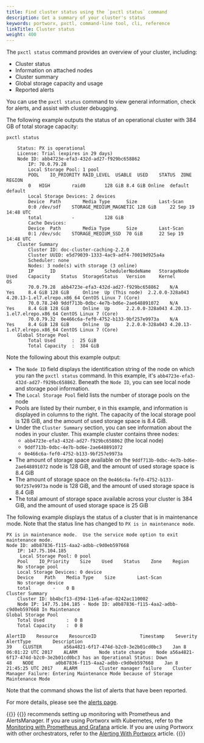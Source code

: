 ```yaml
---
title: Find cluster status using the `pxctl status` command
description: Get a summary of your cluster's status
keywords: portworx, pxctl, command-line tool, cli, reference
linkTitle: Cluster status
weight: 400
---
```


The `pxctl status` command provides an overview of your cluster, including:

- Cluster status
- Information on attached nodes
- Cluster summary
- Global storage capacity and usage
- Reported alerts

You can use the `pxctl status` command to view general information, check for alerts, and assist with cluster debugging.

The following example outputs the status of an operational cluster with 384 GB of total storage capacity:

```text
pxctl status
```

```output
	Status: PX is operational
	License: Trial (expires in 29 days)
	Node ID: abb4723e-efa3-432d-ad27-f929bc658862
		IP: 70.0.79.28
		Local Storage Pool: 1 pool
		POOL	IO_PRIORITY	RAID_LEVEL	USABLE	USED	STATUS	ZONE	REGION
		0	HIGH		raid0		128 GiB	8.4 GiB	Online	default	default
		Local Storage Devices: 2 devices
		Device	Path		Media Type		Size		Last-Scan
		0:0	/dev/sdf	STORAGE_MEDIUM_MAGNETIC	128 GiB		22 Sep 19 14:48 UTC
		total			-			128 GiB
		Cache Devices:
		Device	Path		Media Type		Size		Last-Scan
		0:1	/dev/sdc	STORAGE_MEDIUM_SSD	70 GiB		22 Sep 19 14:48 UTC
	Cluster Summary
		Cluster ID: doc-cluster-caching-2.2.0
		Cluster UUID: e5d79039-1333-4ac9-adf4-70019d925a4a
		Scheduler: none
		Nodes: 3 node(s) with storage (3 online)
		IP		ID					SchedulerNodeName	StorageNode	Used    Capacity	Status	StorageStatus	Version		Kernel				OS
		70.0.79.28	abb4723e-efa3-432d-ad27-f929bc658862	N/A			Yes		8.4 GiB 128 GiB		Online	Up (This node)	2.2.0.0-328a043	4.20.13-1.el7.elrepo.x86_64	CentOS Linux 7 (Core)
		70.0.78.240	9ddf713b-0dbc-4e7b-bd6e-2ae648891072	N/A			Yes		8.4 GiB 128 GiB		Online	Up		2.2.0.0-328a043	4.20.13-1.el7.elrepo.x86_64	CentOS Linux 7 (Core)
		70.0.79.32	0e466c6a-fef0-4752-b133-9bf257e9973a	N/A			Yes		8.4 GiB 128 GiB		Online	Up		2.2.0.0-328a043	4.20.13-1.el7.elrepo.x86_64	CentOS Linux 7 (Core)
	Global Storage Pool
		Total Used    	:  25 GiB
		Total Capacity	:  384 GiB
```

Note the following about this example output:

* The `Node ID` field displays the identification string of the node on which you ran the `pxctl status` command. In this example, it's `abb4723e-efa3-432d-ad27-f929bc658862`. Beneath the `Node ID`, you can see local node and storage pool information.
* The `Local Storage Pool` field lists the number of storage pools on the node
* Pools are listed by their number, `0` in this example, and information is displayed in columns to the right. The capacity of the local storage pool is 128 GiB, and the amount of used storage space is 8.4 GiB.
* Under the `Cluster Summary` section, you can see information about the nodes in your cluster. This example cluster contains three nodes:
  * `abb4723e-efa3-432d-ad27-f929bc658862` (the local node)
  * `9ddf713b-0dbc-4e7b-bd6e-2ae648891072`
  * `0e466c6a-fef0-4752-b133-9bf257e9973a`
* The amount of storage space available on the `9ddf713b-0dbc-4e7b-bd6e-2ae648891072` node is 128 GiB, and the amount of used storage space is 8.4 GiB
* The amount of storage space  on the `0e466c6a-fef0-4752-b133-9bf257e9973a` node is 128 GiB, and the amount of used storage space is 8.4 GiB
* The total amount of storage space available across your cluster is 384 GiB, and the amount of used storage space is 25 GiB

The following example displays the status of a cluster that is in maintenance mode. Note that the status line has changed to `PX is in maintenance mode`.


```text
PX is in maintenance mode.  Use the service mode option to exit maintenance mode.
Node ID: a0b87836-f115-4aa2-adbb-c9d0eb597668
    IP: 147.75.104.185
     Local Storage Pool: 0 pool
    Pool    IO_Priority    Size    Used    Status    Zone    Region
    No storage pool
    Local Storage Devices: 0 device
    Device    Path    Media Type    Size        Last-Scan
    No storage device
    total        -    0 B
Cluster Summary
    Cluster ID: bb4bcf13-d394-11e6-afae-0242ac110002
    Node IP: 147.75.104.185 - Node ID: a0b87836-f115-4aa2-adbb-c9d0eb597668 In Maintenance
Global Storage Pool
    Total Used        :  0 B
    Total Capacity    :  0 B

AlertID    Resource    ResourceID                Timestamp    Severity    AlertType        Description
39    CLUSTER        a56a4821-6f17-474d-b2c0-3e2b01cd0bc3    Jan 8 06:01:22 UTC 2017    ALARM        Node state change    Node a56a4821-6f17-474d-b2c0-3e2b01cd0bc3 has an Operational Status: Down
48    NODE        a0b87836-f115-4aa2-adbb-c9d0eb597668    Jan 8 21:45:25 UTC 2017    ALARM        Cluster manager failure    Cluster Manager Failure: Entering Maintenance Mode because of Storage Maintenance Mode
```

Note that the command shows the list of alerts that have been reported.

For more details, please see the [alerts page](/operations/operate-other/monitoring/portworx-alerts).

{{<info>}}
{{<companyName>}} recommends setting up monitoring with Prometheus and AlertsManager. If you are using Portworx with Kubernetes, refer to the [Monitoring with Prometheus and Grafana](/operations/operate-kubernetes/monitoring/monitoring-px-prometheusandgrafana.1/) article. If you are using Portworx with other orchestrators, refer to the [Alerting With Portworx](/operations/operate-other/monitoring/alerting/) article.
{{</info>}}
